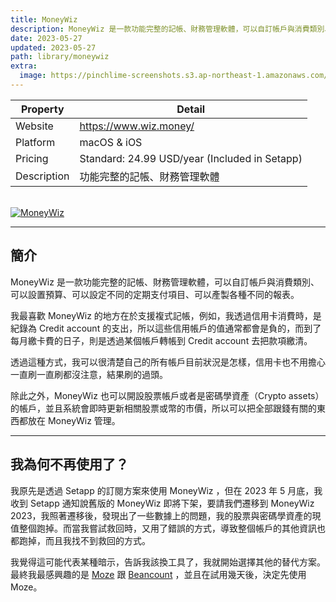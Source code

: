 ```yaml
---
title: MoneyWiz
description: MoneyWiz 是一款功能完整的記帳、財務管理軟體，可以自訂帳戶與消費類別、可以設置預算、可以設定不同的定期支付項目、可以產製各種不同的報表。
date: 2023-05-27
updated: 2023-05-27
path: library/moneywiz
extra:
  image: https://pinchlime-screenshots.s3.ap-northeast-1.amazonaws.com/moneywiz_Xz8Fh9.webp
---
```


| Property | Detail |
| --- | --- |
| Website | <https://www.wiz.money/> |
| Platform | macOS & iOS |
| Pricing | Standard: 24.99  USD/year (Included in Setapp) |
| Description | 功能完整的記帳、財務管理軟體 |

<br>

<a href="https://pinchlime-screenshots.s3.ap-northeast-1.amazonaws.com/moneywiz_Xz8Fh9.webp" data-fancybox data-caption="MoneyWiz">
  <img src="https://pinchlime-screenshots.s3.ap-northeast-1.amazonaws.com/moneywiz_Xz8Fh9.webp" loading="lazy" alt="MoneyWiz" align="center" />
</a>
<br>

---

## 簡介

MoneyWiz 是一款功能完整的記帳、財務管理軟體，可以自訂帳戶與消費類別、可以設置預算、可以設定不同的定期支付項目、可以產製各種不同的報表。

我最喜歡 MoneyWiz 的地方在於支援複式記帳，例如，我透過信用卡消費時，是紀錄為 Credit account 的支出，所以這些信用帳戶的值通常都會是負的，而到了每月繳卡費的日子，則是透過某個帳戶轉帳到 Credit account 去把款項繳清。

透過這種方式，我可以很清楚自己的所有帳戶目前狀況是怎樣，信用卡也不用擔心一直刷一直刷都沒注意，結果刷的過頭。

除此之外，MoneyWiz 也可以開設股票帳戶或者是密碼學資產（Crypto assets）的帳戶，並且系統會即時更新相關股票或幣的市價，所以可以把全部跟錢有關的東西都放在 MoneyWiz 管理。

---

## 我為何不再使用了？

我原先是透過 Setapp 的訂閱方案來使用 MoneyWiz ，但在 2023 年 5 月底，我收到 Setapp 通知說舊版的 MoneyWiz 即將下架，要請我們遷移到 MoneyWiz 2023，我照著遷移後，發現出了一些數據上的問題，我的股票與密碼學資產的現值整個跑掉。而當我嘗試救回時，又用了錯誤的方式，導致整個帳戶的其他資訊也都跑掉，而且我找不到救回的方式。

我覺得這可能代表某種暗示，告訴我該換工具了，我就開始選擇其他的替代方案。最終我最感興趣的是 [Moze](@/library/toolbox/active/moze.md) 跟 [Beancount](@/library/toolbox/watchlist/beancount.md) ，並且在試用幾天後，決定先使用 Moze。